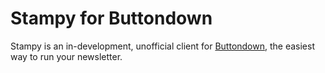 # Stampy for Buttondown

Stampy is an in-development, unofficial client for [Buttondown](https://buttondown.email), the easiest way to run your newsletter.
